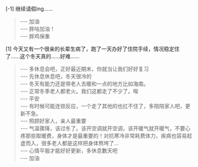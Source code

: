 
[-1] 继续请假ing……
>--- 加油<br>
>--- 胖咕加油！<br>
>--- 胖鸡保重<br>

[1] 今天又有一个很亲的长辈生病了，跑了一天办好了住院手续，情况稳定住了……这个冬天真的……好难……
>--- 多休息会吧，正好最近期末，你就当让我们好好复习<br>
>--- 先休息休息吧，冬天很冷的<br>
>--- 冬天有能力还是带老人去暖和一点的地方比如海南。<br>
>--- 正常冬季老人都老火。我们这都走了不少了。唉<br>
>--- 平安<br>
>--- 有时候可能连锁反应，一个走了其他的也扛不住了，多陪陪家人吧，更新不急。<br>
>--- 照顾好家人，亲人最重要<br>
>--- 气温骤降，该过冬了。该开空调就开空调，该开暖气就开暖气，不要心疼那些取暖费，身体才是最重要的！对抗寒冷非常耗费体力，疾病也容易趁虚而入，很多老人都是这样把身体熬垮了...<br>
>--- 心情平服才能好好更新，多休息數天吧<br>
>--- 加油<br>
